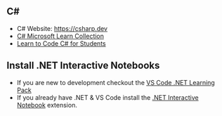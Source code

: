 ## C#
* C# Website: https://csharp.dev
* [C# Microsoft Learn Collection](https://docs.microsoft.com/users/dotnet/collections/yz26f8y64n7k07)
* [Learn to Code C# for Students](https://dot.net/learntocode)

## Install .NET Interactive Notebooks
* If you are new to development checkout the [VS Code .NET Learning Pack](https://code.visualstudio.com/learntocode)
* If you already have .NET & VS Code install the [.NET Interactive Notebook](https://marketplace.visualstudio.com/items?itemName=ms-dotnettools.dotnet-interactive-vscode) extension.
